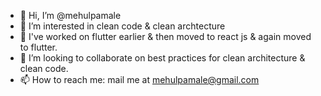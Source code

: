- 👋 Hi, I’m @mehulpamale
- 👀 I’m interested in clean code & clean archtecture
- 🌱 I've worked on flutter earlier & then moved to react js & again moved to flutter.
- 💞️ I’m looking to collaborate on best practices for clean architecture & clean code.
- 📫 How to reach me: mail me at mehulpamale@gmail.com

<!---
mehulpamale/mehulpamale is a ✨ special ✨ repository because its `README.md` (this file) appears on your GitHub profile.
You can click the Preview link to take a look at your changes.
--->
